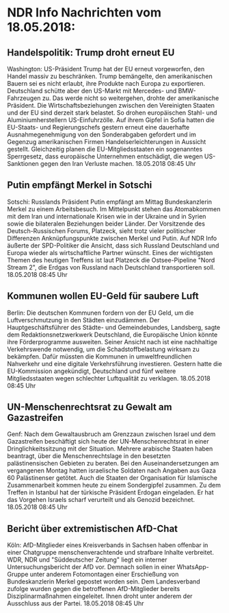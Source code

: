 # NDR Info Nachrichten vom 18.05.2018:


## Handelspolitik: Trump droht erneut EU
Washington: US-Präsident Trump hat der EU erneut vorgeworfen, den Handel massiv zu beschränken. Trump bemängelte, den amerikanischen Bauern sei es nicht erlaubt, ihre Produkte nach Europa zu exportieren. Deutschland schütte aber den US-Markt mit Mercedes- und BMW-Fahrzeugen zu. Das werde nicht so weitergehen, drohte der amerikanische Präsident. Die Wirtschaftsbeziehungen zwischen den Vereinigten Staaten und der EU sind derzeit stark belastet. So drohen europäischen Stahl- und Aluminiumherstellern US-Einfuhrzölle. Auf ihrem Gipfel in Sofia hatten die EU-Staats- und Regierungschefs gestern erneut eine dauerhafte Ausnahmegenehmigung von den Sonderabgaben gefordert und im Gegenzug amerikanischen Firmen Handelserleichterungen in Aussicht gestellt. Gleichzeitig planen die EU-Mitgliedsstaaten ein sogenanntes Sperrgesetz, dass europäische Unternehmen entschädigt, die wegen US-Sanktionen gegen den Iran Verluste machen. 18.05.2018 08:45 Uhr 

## Putin empfängt Merkel in Sotschi
Sotschi: Russlands Präsident Putin empfängt am Mittag Bundeskanzlerin Merkel zu einem Arbeitsbesuch. Im Mittelpunkt stehen das Atomabkommen mit dem Iran und internationale Krisen wie in der Ukraine und in Syrien sowie die bilateralen Beziehungen beider Länder. Der Vorsitzende des Deutsch-Russischen Forums, Platzeck, sieht trotz vieler politischer Differenzen Anknüpfungspunkte zwischen Merkel und Putin. Auf NDR Info äußerte der SPD-Politiker die Ansicht, dass sich Russland Deutschland und Europa wieder als wirtschaftliche Partner wünscht. Eines der wichtigsten Themen des heutigen Treffens ist laut Platzeck die Ostsee-Pipeline "Nord Stream 2", die Erdgas von Russland nach Deutschland transportieren soll. 18.05.2018 08:45 Uhr 

## Kommunen wollen EU-Geld für saubere Luft
Berlin: Die deutschen Kommunen fordern von der EU Geld, um die Luftverschmutzung in den Städten einzudämmen. Der Hauptgeschäftsführer des Städte- und Gemeindebundes, Landsberg, sagte dem Redaktionsnetzwerkwerk Deutschland, die Europäische Union könnte ihre Förderprogramme ausweiten. Seiner Ansicht nach ist eine nachhaltige Verkehrswende notwendig, um die Schadstoffbelastung wirksam zu bekämpfen. Dafür müssten die Kommunen in umweltfreundlichen Nahverkehr und eine digitale Verkehrsführung investieren. Gestern hatte die EU-Kommission angekündigt, Deutschland und fünf weitere Mitgliedsstaaten wegen schlechter Luftqualität zu verklagen. 18.05.2018 08:45 Uhr 

## UN-Menschenrechtsrat zu Gewalt am Gazastreifen
Genf: Nach dem Gewaltausbruch am Grenzzaun zwischen Israel und dem Gazastreifen beschäftigt sich heute der UN-Menschenrechtsrat in einer Dringlichkeitssitzung mit der Situation. Mehrere arabische Staaten haben beantragt, über die Menschenrechtslage in den besetzten palästinensischen Gebieten zu beraten. Bei den Auseinandersetzungen am vergangenen Montag hatten israelische Soldaten nach Angaben aus Gaza 60 Palästinenser getötet. Auch die Staaten der Organisation für Islamische Zusammenarbeit kommen heute zu einem Sondergipfel zusammen. Zu dem Treffen in Istanbul hat der türkische Präsident Erdogan eingeladen. Er hat das Vorgehen Israels scharf verurteilt und als Genozid bezeichnet. 18.05.2018 08:45 Uhr 

## Bericht über extremistischen AfD-Chat
Köln: AfD-Mitglieder eines Kreisverbands in Sachsen haben offenbar in einer Chatgruppe menschenverachtende und strafbare Inhalte verbreitet. WDR, NDR und "Süddeutscher Zeitung" liegt ein interner Untersuchungsbericht der AfD vor. Demnach sollen in einer WhatsApp-Gruppe unter anderem Fotomontagen einer Erschießung von Bundeskanzlerin Merkel gepostet worden sein. Dem Landesverband zufolge wurden gegen die betroffenen AfD-Mitglieder bereits Disziplinarmaßnahmen eingeleitet. Ihnen droht unter anderem der Ausschluss aus der Partei. 18.05.2018 08:45 Uhr 
